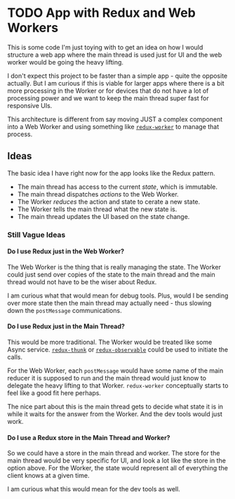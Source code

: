 # TODO App with Redux and Web Workers

This is some code I'm just toying with to get an idea on how I would structure
a web app where the main thread is used just for UI and the web worker would be
going the heavy lifting.

I don't expect this project to be faster than a simple app - quite the opposite
actually. But I am curious if this is viable for larger apps where there is a
bit more processing in the Worker or for devices that do not have a lot of
processing power and we want to keep the main thread super fast for responsive
UIs.

This architecture is different from say moving JUST a complex component into
a Web Worker and using something like
[`redux-worker`](https://github.com/chikeichan/redux-worker) to manage that
process.

## Ideas

The basic idea I have right now for the app looks like the Redux pattern.

-   The main thread has access to the current _state_, which is immutable.
-   The main thread dispatches _actions_ to the Web Worker.
-   The Worker _reduces_ the action and state to cerate a new state.
-   The Worker tells the main thread what the new state is.
-   The main thread updates the UI based on the state change.

### Still Vague Ideas

#### Do I use Redux just in the Web Worker?

The Web Worker is the thing that is really managing the state. The Worker could
just send over copies of the state to the main thread and the main thread would
not have to be the wiser about Redux.

I am curious what that would mean for debug tools. Plus, would I be sending over
more state then the main thread may actually need - thus slowing down the
`postMessage` communications.

#### Do I use Redux just in the Main Thread?

This would be more traditional. The Worker would be treated like some Async
service. [`redux-thunk`](https://github.com/reduxjs/redux-thunk) or
[`redux-observable`](https://redux-observable.js.org/) could be used to
initiate the calls.

For the Web Worker, each `postMessage` would have some name of the main
reducer it is supposed to run and the main thread would just know to delegate
the heavy lifting to that Worker. `redux-worker` conceptually starts to feel
like a good fit here perhaps.

The nice part about this is the main thread gets to decide what state it is in
while it waits for the answer from the Worker. And the dev tools would just
work.

#### Do I use a Redux store in the Main Thread and Worker?

So we could have a store in the main thread and worker. The store for the main
thread would be very specific for UI, and look a lot like the store in the
option above. For the Worker, the state would represent all of everything the
client knows at a given time.

I am curious what this would mean for the dev tools as well.

